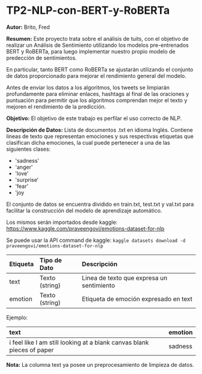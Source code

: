 # TP2-NLP-con-BERT-y-RoBERTa

**Autor:** Brito, Fred

**Resumen:** Este proyecto trata sobre el análisis de tuits, con el objetivo de realizar un Análisis de Sentimiento utilizando los modelos pre-entrenados BERT y RoBERTa, para luego implementar nuestro propio modelo de predección de sentimientos. 

En particular, tanto BERT como RoBERTa se ajustarán utilizando el conjunto de datos proporcionado para mejorar el rendimiento general del modelo.

Antes de enviar los datos a los algoritmos, los tweets se limpiarán profundamente para eliminar enlaces, hashtags al final de las oraciones y puntuación para permitir que los algoritmos comprendan mejor el texto y mejoren el rendimiento de la predicción.

**Objetivo:** El objetivo de este trabajo es perfilar el uso correcto de NLP.


**Descripción de Datos:** Lista de documentos .txt en idioma Inglés. Contiene  lineas de texto que representan emociones y sus respectivas etiquetas que clasifican dicha emociones, la cual puede pertenecer a una de las siguientes clases:
* 'sadness'
* 'anger'
* 'love'
* 'surprise'
* 'fear'
*  'joy

El conjunto de datos se encuentra dividido en train.txt, test.txt y val.txt para facilitar la construcción del modelo de aprendizaje automático.

  Los mismos serán importados desde kaggle:
  https://www.kaggle.com/praveengovi/emotions-dataset-for-nlp

  Se puede usar la API command de kaggle:
  `kaggle datasets download -d praveengovi/emotions-dataset-for-nlp`

| Etiqueta | Tipo de Dato | Descripción |
| :--- | :--- | :--- |
| text  | Texto (string)   | Linea de texto que expresa un sentimiento | 
| emotion  | Texto (string) | Etiqueta de emoción expresado en text| 

Ejemplo:

| text | emotion |
| :--- | :--- | 
| i feel like I am still looking at a blank canvas blank pieces of paper  | sadness  |  

**Nota:** La columna text ya posee un preprocesamiento de limpieza de datos.

